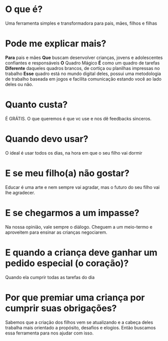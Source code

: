 # O que é?
Uma ferramenta simples e transformadora para pais, mães, filhos e filhas 

# Pode me explicar mais?
**Para** pais e mães
**Que** buscam desenvolver crianças, jovens e adolescentes confiantes e responsáveis
**O** Quadro Mágico
**É** como um quadro de tarefas
**Diferente** daqueles quadros brancos, de cortiça ou planilhas impressas no trabalho
**Esse** quadro está no mundo digital deles, possui uma metodologia de trabalho baseada em jogos e facilita comunicação estando você ao lado deles ou não. 

# Quanto custa?
É GRÁTIS. O que queremos é que vc use e nos dê feedbacks sinceros.

# Quando devo usar?
O ideal é usar todos os dias, na hora em que o seu filho vai dormir

# E se meu filho(a) não gostar?
Educar é uma arte e nem sempre vai agradar, mas o futuro do seu filho vai lhe agradecer.

# E se chegarmos a um impasse?
Na nossa opinião, vale sempre o diálogo. Cheguem a um meio-termo e aproveitem para ensinar as crianças negociarem.

# E quando a criança deve ganhar um pedido especial (o coração)?
Quando ela cumprir todas as tarefas do dia

# Por que premiar uma criança por cumprir suas obrigações?
Sabemos que a criação dos filhos vem se atualizando e a cabeça deles trabalha mais orientado a propósito, desafios e elogios. Então buscamos essa ferramenta para nos ajudar com isso.
